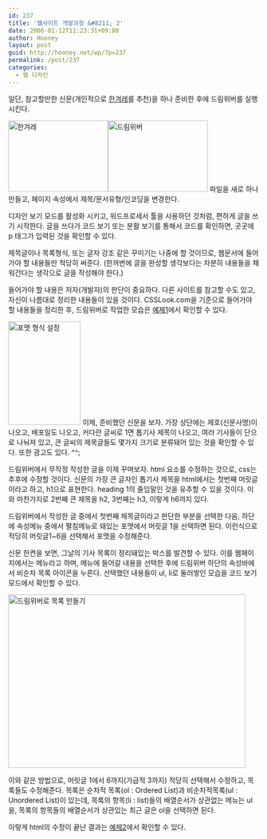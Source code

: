```yaml
---
id: 237
title: '웹사이트 개발과정 &#8211; 2'
date: 2006-01-12T11:23:31+09:00
author: Hooney
layout: post
guid: http://hooney.net/wp/?p=237
permalink: /post/237
categories:
  - 웹 디자인
---
```

일단, 참고할만한 신문(개인적으로 [한겨레](http://www.hani.co.kr/)를 추천)을 하나 준비한 후에 드림위버를 실행시킨다.

<img class="right" src="/files/img/2006-01/22448.jpg" alt="한겨레" height="143" width="200" /><img class="right" src="/files/img/2006-01/dreamweaver.jpg" alt="드림위버" height="143" width="200" /> 파일을 새로 하나 만들고, 페이지 속성에서 제목/문서유형/인코딩을 변경한다.

디자인 보기 모드를 활성화 시키고, 워드프로세서 툴을 사용하던 것처럼, 편하게 글을 쓰기 시작한다. 글을 쓰다가 코드 보기 또는 분활 보기를 통해서 코드를 확인하면, 곳곳에 p 태그가 입력된 것을 확인할 수 있다.

제목글이나 목록형식, 또는 글자 강조 같은 꾸미기는 나중에 할 것이므로, 웹문서에 들어가야 할 내용들만 적당히 써준다. (한꺼번에 글을 완성할 생각보다는 차분히 내용들을 채워간다는 생각으로 글을 작성해야 한다.)

들어가야 할 내용은 저자(개발자)의 판단이 중요하다. 다른 사이트를 참고할 수도 있고, 자신이 나름대로 정리한 내용들이 있을 것이다. CSSLook.com을 기준으로 들어가야 할 내용들을 정리한 후, 드림위버로 작업한 모습은 [예제1](http://csslook.com/file/doc/process-060112/1.html)에서 확인할 수 있다.

<img class="left" src="/files/img/2006-01/dw-2.png" alt="포맷 형식 설정" height="208" width="145" /> 이제, 준비했던 신문을 보자. 가장 상단에는 제호(신문사명)이 나오고, 배포일도 나오고, 커다란 글씨로 1면 톱기사 제목이 나오고, 여러 기사들이 단으로 나눠져 있고, 큰 글씨의 제목글들도 몇가지 크기로 분류돼어 있는 것을 확인할 수 있다. 또한 광고도 있다. ^^;

드림위버에서 무작정 작성한 글을 이제 꾸며보자. html 요소를 수정하는 것으로, css는 추후에 수정할 것이다. 신문의 가장 큰 글자인 톱기사 제목을 html에서는 첫번째 머릿글이라고 하고, h1으로 표현한다. heading 1의 줄임말인 것을 유추할 수 있을 것이다. 이와 마찬가지로 2번째 큰 제목을 h2, 3번째는 h3, 이렇게 h6까지 있다.

드림위버에서 작성한 글 중에서 첫번째 제목글이라고 판단한 부분을 선택한 다음, 하단에 속성메뉴 중에서 펼침메뉴로 돼있는 포맷에서 머릿글 1을 선택하면 된다. 이런식으로 적당히 머릿글1~6을 선택해서 포맷을 수정해준다.

신문 한켠을 보면, 그날의 기사 목록이 정리돼있는 박스를 발견할 수 있다. 이를 웹페이지에서는 메뉴라고 하며, 메뉴에 들어갈 내용을 선택한 후에 드림위버 하단의 속성바에서 비순차 목록 아이콘을 누른다. 선택했던 내용들이 ul, li로 둘러쌓인 모습을 코드 보기 모드에서 확인할 수 있다.

<img src="/files/img/2006-01/dw-3.png" alt="드림위버로 목록 만들기" height="348" width="476" /> 

이와 같은 방법으로, 머릿글 1에서 6까지(가급적 3까지) 적당히 선택해서 수정하고, 목록들도 수정해준다. 목록은 순차적 목록(ol : Ordered List)과 비순차적목록(ul : Unordered List)이 있는데, 목록의 항목(li : list)들의 배열순서가 상관없는 메뉴는 ul을, 목록의 항목들의 배열순서가 상관있는 최근 글은 ol을 선택하면 된다.

이렇게 html의 수정이 끝난 결과는 [예제2](http://csslook.com/file/doc/process-060112/2.html)에서 확인할 수 있다.